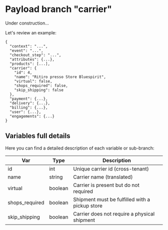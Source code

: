 # Payload branch "carrier"

Under construction...

Let's review an example:

```js{7-13}
{
  "context": "...",
  "event": "...",
  "checkout_step": "...",
  "attributes": {...},
  "products": [...],
  "carrier": {
    "id": 4,
    "name": "Ritiro presso Store Bluespirit",
    "virtual": false,
    "shops_required": false,
    "skip_shipping": false
  },
  "payment": {...},
  "delivery": {...},
  "billing": {...},
  "user": {...},
  "engagements": {...}
}
```
## Variables full details
Here you can find a detailed description of each variable or sub-branch:

| <span style="white-space: nowrap; text-align:center">Var</span> | Type | Description |
|--------|-----|-----|
| <span style="white-space: nowrap;">id</span> | <span style="white-space: nowrap;">int</span> | Unique carrier id (cross-tenant) |
| <span style="white-space: nowrap;">name</span> | <span style="white-space: nowrap;">string</span> | Carrier name (translated) |
| <span style="white-space: nowrap;">virtual</span> | <span style="white-space: nowrap;">boolean</span> | Carrier is present but do not required |
| <span style="white-space: nowrap;">shops_required</span> | <span style="white-space: nowrap;">boolean</span> | Shipment must be fulfilled with a pickup store |
| <span style="white-space: nowrap;">skip_shipping</span> | <span style="white-space: nowrap;">boolean</span> | Carrier does not require a physical shipment |